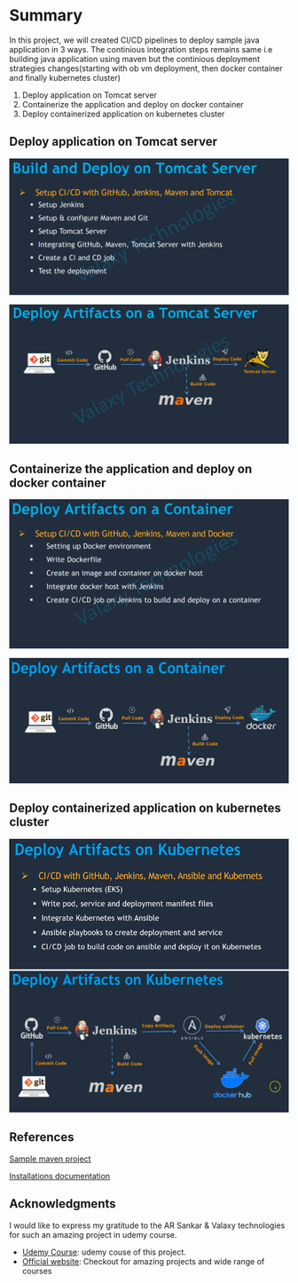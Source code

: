 # Summary

In this project, we will created CI/CD pipelines to deploy sample java application in 3 ways.
The continious integration steps remains same i.e building java application using maven but the continious deployment strategies changes(starting with ob vm deployment, then docker container and finally kubernetes cluster)

1. Deploy application on Tomcat server
2. Containerize the application and deploy on docker container
3. Deploy containerized application on kubernetes cluster

## Deploy application on Tomcat server

![Steps](https://github.com/bhuvanchandmaddi/ci-cd-project/blob/main/.images/tomcatserver.PNG?raw=true)

![Flow](https://github.com/bhuvanchandmaddi/ci-cd-project/blob/main/.images/tomatserverflow.PNG?raw=true)

## Containerize the application and deploy on docker container

![Steps](https://github.com/bhuvanchandmaddi/ci-cd-project/blob/main/.images/dockercontainer.PNG?raw=true)

![Flow](https://github.com/bhuvanchandmaddi/ci-cd-project/blob/main/.images/dockercontainerflow.PNG?raw=true)

## Deploy containerized application on kubernetes cluster
![Steps](https://github.com/bhuvanchandmaddi/ci-cd-project/blob/main/.images/k8cluster.PNG?raw=true)
![Flow](https://github.com/bhuvanchandmaddi/ci-cd-project/blob/main/.images/k8clusterflow.PNG?raw=true)

## References

[Sample maven project](https://github.com/yankils/hello-world)

[Installations documentation](https://github.com/yankils/Simple-DevOps-Project)

## Acknowledgments

I would like to express my gratitude to the AR Sankar & Valaxy technologies for such an amazing project in udemy course.

- [Udemy Course](https://www.udemy.com/course/valaxy-devops): udemy couse of this project.
- [Official website](https://www.valaxytech.com/): Checkout for amazing projects and wide range of courses


